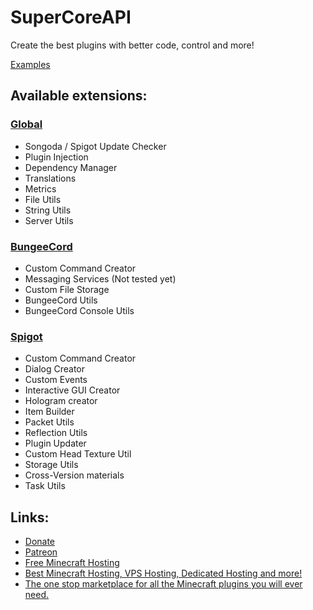 # SuperCoreAPI
Create the best plugins with better code, control and more!

[Examples](https://github.com/TheProgramSrc/SuperCoreAPI-Examples)

## Available extensions:

### [Global](https://github.com/TheProgramSrc/SuperCoreAPI/tree/master/src/main/java/xyz/theprogramsrc/supercoreapi/global)
* Songoda / Spigot Update Checker
* Plugin Injection
* Dependency Manager
* Translations
* Metrics
* File Utils
* String Utils
* Server Utils

### [BungeeCord](https://github.com/TheProgramSrc/SuperCoreAPI/tree/master/src/main/java/xyz/theprogramsrc/supercoreapi/bungee)
* Custom Command Creator
* Messaging Services (Not tested yet)
* Custom File Storage
* BungeeCord Utils
* BungeeCord Console Utils

### [Spigot](https://github.com/TheProgramSrc/SuperCoreAPI/tree/master/src/main/java/xyz/theprogramsrc/supercoreapi/spigot)
* Custom Command Creator
* Dialog Creator
* Custom Events
* Interactive GUI Creator
* Hologram creator
* Item Builder
* Packet Utils
* Reflection Utils
* Plugin Updater
* Custom Head Texture Util
* Storage Utils
* Cross-Version materials
* Task Utils


## Links:
* [Donate](https://go.theprogramsrc.xyz/donate)
* [Patreon](https://go.theprogramsrc.xyz/patreon)
* [Free Minecraft Hosting](https://go.theprogramsrc.xyz/aternos)
* [Best Minecraft Hosting, VPS Hosting, Dedicated Hosting and more!](https://go.theprogramsrc.xyz/elixirnode)
* [The one stop marketplace for all the Minecraft plugins you will ever need.](https://go.theprogramsrc.xyz/songoda)